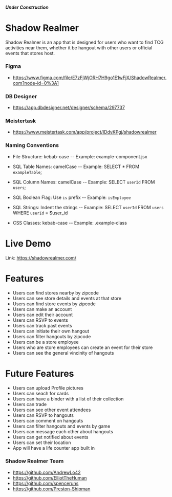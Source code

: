 #### _Under Construction_

# Shadow Realmer
Shadow Realmer is an app that is designed for users who want to find TCG activities near them, whether it be hangout with other users or official events that stores host.

### Figma
- https://www.figma.com/file/E7zFjWjORH7H9go1E1wFjX/ShadowRealmer.com?node-id=0%3A1

### DB Designer
- https://app.dbdesigner.net/designer/schema/297737

### Meistertask
- https://www.meistertask.com/app/project/IDdvKPgj/shadowrealmer

### Naming Conventions
- File Structure: kebab-case
-- Example: example-component.jsx

- SQL Table Names: camelCase
-- Example: SELECT * FROM `exampleTable`;

- SQL Column Names: camelCase
-- Example: SELECT `userId` FROM `users`;

- SQL Boolean Flag: Use `is` prefix
-- Example: `isEmployee`

- SQL Strings: Indent the strings
-- Example: SELECT `userId`
              FROM `users`
             WHERE `userId` = $user_id

- CSS Classes: kebab-case
-- Example: .example-class


# Live Demo
Link: https://shadowrealmer.com/

# Features
- Users can find stores nearby by zipcode
- Users can see store details and events at that store
- Users can find store events by zipcode
- Users can make an account
- Users can edit their account
- Users can RSVP to events
- Users can track past events 
- Users can initiate their own hangout 
- Users can filter hangouts by zipcode
- Users can be a store employee 
- Users who are store employees can create an event for their store 
- Users can see the general vincinity of hangouts

# Future Features
- Users can upload Profile pictures
- Users can seach for cards
- Users can have a binder with a list of their collection
- Users can trade
- Users can see other event attendees
- Users can RSVP to hangouts
- Users can comment on hangouts
- Users can filter hangouts and events by game
- Users can message each other about hangouts
- Users can get notified about events
- Users can set their location
- App will have a life counter app built in

### Shadow Realmer Team
- https://github.com/AndrewLo42
- https://github.com/ElliotTheHuman
- https://github.com/spenceruns
- https://github.com/Preston-Shipman
